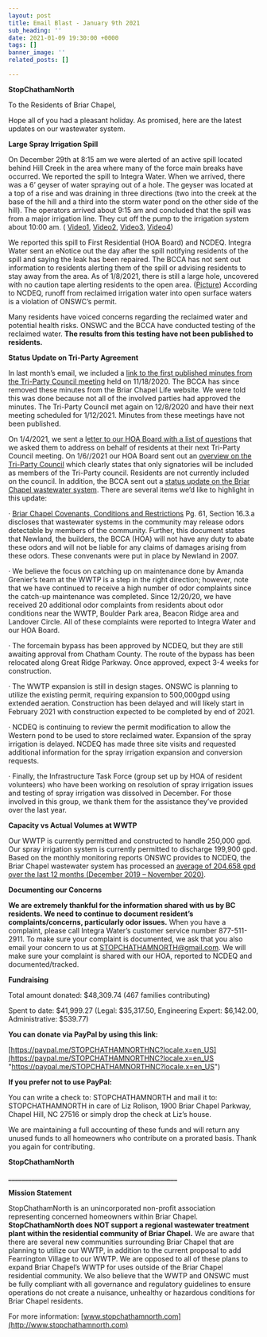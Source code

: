 ```yaml
---
layout: post
title: Email Blast - January 9th 2021
sub_heading: ''
date: 2021-01-09 19:30:00 +0000
tags: []
banner_image: ''
related_posts: []

---
```

**StopChathamNorth**

To the Residents of Briar Chapel,

Hope all of you had a pleasant holiday. As promised, here are the latest updates on our wastewater system.

**Large Spray Irrigation Spill**

On December 29th at 8:15 am we were alerted of an active spill located behind Hill Creek in the area where many of the force main breaks have occurred. We reported the spill to Integra Water. When we arrived, there was a 6’ geyser of water spraying out of a hole. The geyser was located at a top of a rise and was draining in three directions (two into the creek at the base of the hill and a third into the storm water pond on the other side of the hill). The operators arrived about 9:15 am and concluded that the spill was from a major irrigation line. They cut off the pump to the irrigation system about 10:00 am. ( [Video1](https://drive.google.com/file/d/1Z9EGCerqkyNmInkgtumJfFInZvXREUc1/view?usp=sharing), [Video2](https://drive.google.com/file/d/1d7JyrzgTCXeW0sChoWCWKg79XlKBR2d-/view?usp=sharing), [Video3](https://drive.google.com/file/d/1d7JyrzgTCXeW0sChoWCWKg79XlKBR2d-/view?usp=sharing), [Video4](https://drive.google.com/file/d/1gMEySE_jHJyy6WwjdZf9y3gUJA6iNaS-/view?usp=sharing))

We reported this spill to First Residential (HOA Board) and NCDEQ. Integra Water sent an eNotice out the day after the spill notifying residents of the spill and saying the leak has been repaired. The BCCA has not sent out information to residents alerting them of the spill or advising residents to stay away from the area. As of 1/8/2021, there is still a large hole, uncovered with no caution tape alerting residents to the open area. ([Picture](https://drive.google.com/file/d/1Qx8OQaCR0WjC-OIkcH7FJ-ga61chHmIC/view?usp=sharing)) According to NCDEQ, runoff from reclaimed irrigation water into open surface waters is a violation of ONSWC’s permit.

Many residents have voiced concerns regarding the reclaimed water and potential health risks. ONSWC and the BCCA have conducted testing of the reclaimed water. **The results from this testing have not been published to residents.**

**Status Update on Tri-Party Agreement**

In last month’s email, we included a [link to the first published minutes from the Tri-Party Council meeting](https://drive.google.com/file/d/1K5bEGYsH7KGm9x2-Z6SBYwHOtOoJauc3/view?usp=sharing) held on 11/18/2020. The BCCA has since removed these minutes from the Briar Chapel Life website. We were told this was done because not all of the involved parties had approved the minutes. The Tri-Party Council met again on 12/8/2020 and have their next meeting scheduled for 1/12/2021. Minutes from these meetings have not been published.

On 1/4/2021, we sent a l[etter to our HOA Board with a list of questions](https://drive.google.com/file/d/1b69CIgZT0lQPoHUObviUVhXGh4NSvtKg/view?usp=sharing) that we asked them to address on behalf of residents at their next Tri-Party Council meeting. On 1/6//2021 our HOA Board sent out an [overview on the Tri-Party Council](https://drive.google.com/file/d/1zlDNMPUq17-YJpVN5-ePuNA9-ASKY5cC/view?usp=sharing) which clearly states that only signatories will be included as members of the Tri-Party council. Residents are not currently included on the council. In addition, the BCCA sent out a [status update on the Briar Chapel wastewater system](https://drive.google.com/file/d/11x5Nb2amcivn0cuht-34FWiSWuqv1Z5X/view?usp=sharing). There are several items we’d like to highlight in this update:

· [Briar Chapel Covenants, Conditions and Restrictions](https://drive.google.com/file/d/1s7Fo6xKrkoCACfKauN0EEg3DdUpdvXXs/view?usp=sharing) Pg. 61, Section 16.3.a discloses that wastewater systems in the community may release odors detectable by members of the community. Further, this document states that Newland, the builders, the BCCA (HOA) will not have any duty to abate these odors and will not be liable for any claims of damages arising from these odors. These convenants were put in place by Newland in 2007.

· We believe the focus on catching up on maintenance done by Amanda Grenier’s team at the WWTP is a step in the right direction; however, note that we have continued to receive a high number of odor complaints since the catch-up maintenance was completed. Since 12/20/20, we have received 20 additional odor complaints from residents about odor conditions near the WWTP, Boulder Park area, Beacon Ridge area and Landover Circle. All of these complaints were reported to Integra Water and our HOA Board.

· The forcemain bypass has been approved by NCDEQ, but they are still awaiting approval from Chatham County. The route of the bypass has been relocated along Great Ridge Parkway. Once approved, expect 3-4 weeks for construction.

· The WWTP expansion is still in design stages. ONSWC is planning to utilize the existing permit, requiring expansion to 500,000gpd using extended aeration. Construction has been delayed and will likely start in February 2021 with construction expected to be completed by end of 2021.

· NCDEQ is continuing to review the permit modification to allow the Western pond to be used to store reclaimed water. Expansion of the spray irrigation is delayed. NCDEQ has made three site visits and requested additional information for the spray irrigation expansion and conversion requests.

· Finally, the Infrastructure Task Force (group set up by HOA of resident volunteers) who have been working on resolution of spray irrigation issues and testing of spray irrigation was dissolved in December. For those involved in this group, we thank them for the assistance they’ve provided over the last year.

**Capacity vs Actual Volumes at WWTP**

Our WWTP is currently permitted and constructed to handle 250,000 gpd. Our spray irrigation system is currently permitted to discharge 199,900 gpd. Based on the monthly monitoring reports ONSWC provides to NCDEQ, the Briar Chapel wastewater system has processed an [average of 204,658 gpd over the last 12 months (December 2019 – November 2020)](https://drive.google.com/file/d/1aLd0p4D5viz1OTz59Z4_kVaBJYJ4CAce/view?usp=sharing).

**Documenting our Concerns**

**We are extremely thankful for the information shared with us by BC residents. We need to continue to document resident’s complaints/concerns, particularly odor issues.** When you have a complaint, please call Integra Water’s customer service number 877-511-2911. To make sure your complaint is documented, we ask that you also email your concern to us at [STOPCHATHAMNORTH@gmail.com](mailto:STOPCHATHAMNORTH@gmail.com). We will make sure your complaint is shared with our HOA, reported to NCDEQ and documented/tracked.

**Fundraising**

Total amount donated: $48,309.74 (467 families contributing)

Spent to date: $41,999.27 (Legal: $35,317.50, Engineering Expert: $6,142.00, Administrative: $539.77)

**You can donate via PayPal by using this link:**

[https://paypal.me/STOPCHATHAMNORTHNC?locale.x=en_US](https://paypal.me/STOPCHATHAMNORTHNC?locale.x=en_US "https://paypal.me/STOPCHATHAMNORTHNC?locale.x=en_US")

**If you prefer not to use PayPal:**

You can write a check to: STOPCHATHAMNORTH and mail it to: STOPCHATHAMNORTH in care of Liz Rolison, 1900 Briar Chapel Parkway, Chapel Hill, NC 27516 or simply drop the check at Liz’s house.

We are maintaining a full accounting of these funds and will return any unused funds to all homeowners who contribute on a prorated basis. Thank you again for contributing.

**StopChathamNorth**

**___________________________________________________**

**Mission Statement**

StopChathamNorth is an unincorporated non-profit association representing concerned homeowners within Briar Chapel. **StopChathamNorth does NOT support a regional wastewater treatment plant within the residential community of Briar Chapel.** We are aware that there are several new communities surrounding Briar Chapel that are planning to utilize our WWTP, in addition to the current proposal to add Fearrington Village to our WWTP. We are opposed to all of these plans to expand Briar Chapel’s WWTP for uses outside of the Briar Chapel residential community. We also believe that the WWTP and ONSWC must be fully compliant with all governance and regulatory guidelines to ensure operations do not create a nuisance, unhealthy or hazardous conditions for Briar Chapel residents.

For more information: [www.stopchathamnorth.com](http://www.stopchathamnorth.com)